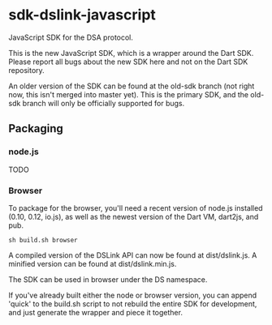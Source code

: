 # sdk-dslink-javascript

JavaScript SDK for the DSA protocol.

This is the new JavaScript SDK, which is a wrapper around the Dart SDK. Please report all bugs about the new SDK here and not on the Dart SDK repository.

An older version of the SDK can be found at the old-sdk branch (not right now, this isn't merged into master yet). This is the primary SDK, and
the old-sdk branch will only be officially supported for bugs.

## Packaging

### node.js

TODO

### Browser

To package for the browser, you'll need a recent version of node.js installed (0.10, 0.12, io.js), as well as the newest version of the Dart VM,
dart2js, and pub.

```
sh build.sh browser
```

A compiled version of the DSLink API can now be found at dist/dslink.js. A minified version can be found at dist/dslink.min.js.

The SDK can be used in browser under the DS namespace.

If you've already built either the node or browser version, you can append 'quick' to the build.sh script to not rebuild the entire SDK for development,
and just generate the wrapper and piece it together.

